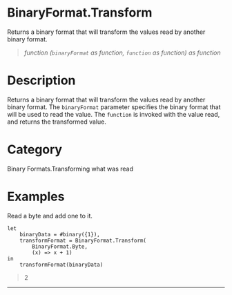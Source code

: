 # BinaryFormat.Transform
Returns a binary format that will transform the values read by another binary format.
> _function (<code>binaryFormat</code> as function, <code>function</code> as function) as function_

# Description 
Returns a binary format that will transform the values read by another binary format.  The <code>binaryFormat</code> parameter specifies the binary format that will be used to read the value.  The <code>function</code> is invoked with the value read, and returns the transformed value.
# Category 
Binary Formats.Transforming what was read
# Examples 
Read a byte and add one to it.
```
let
    binaryData = #binary({1}),
    transformFormat = BinaryFormat.Transform(
        BinaryFormat.Byte,
        (x) => x + 1)
in
    transformFormat(binaryData)
```
> 2
***
